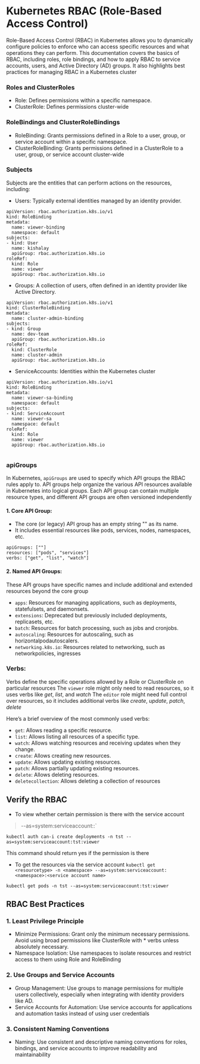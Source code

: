 # Kubernetes RBAC (Role-Based Access Control)
Role-Based Access Control (RBAC) in Kubernetes allows you to dynamically configure policies to enforce who can access specific resources and what operations they can perform. This documentation covers the basics of RBAC, including roles, role bindings, and how to apply RBAC to service accounts, users, and Active Directory (AD) groups. It also highlights best practices for managing RBAC in a Kubernetes cluster

### Roles and ClusterRoles
- Role: Defines permissions within a specific namespace.
- ClusterRole: Defines permissions cluster-wide

### RoleBindings and ClusterRoleBindings
- RoleBinding: Grants permissions defined in a Role to a user, group, or service account within a specific namespace.
- ClusterRoleBinding: Grants permissions defined in a ClusterRole to a user, group, or service account cluster-wide

### Subjects
Subjects are the entities that can perform actions on the resources, including:
- Users: Typically external identities managed by an identity provider.
```
apiVersion: rbac.authorization.k8s.io/v1
kind: RoleBinding
metadata:
  name: viewer-binding
  namespace: default
subjects:
- kind: User
  name: kishalay
  apiGroup: rbac.authorization.k8s.io
roleRef:
  kind: Role
  name: viewer
  apiGroup: rbac.authorization.k8s.io

```
- Groups: A collection of users, often defined in an identity provider like Active Directory.
```
apiVersion: rbac.authorization.k8s.io/v1
kind: ClusterRoleBinding
metadata:
  name: cluster-admin-binding
subjects:
- kind: Group
  name: dev-team
  apiGroup: rbac.authorization.k8s.io
roleRef:
  kind: ClusterRole
  name: cluster-admin
  apiGroup: rbac.authorization.k8s.io

```
- ServiceAccounts: Identities within the Kubernetes cluster
```
apiVersion: rbac.authorization.k8s.io/v1
kind: RoleBinding
metadata:
  name: viewer-sa-binding
  namespace: default
subjects:
- kind: ServiceAccount
  name: viewer-sa
  namespace: default
roleRef:
  kind: Role
  name: viewer
  apiGroup: rbac.authorization.k8s.io
 
```

### apiGroups
In Kubernetes, `apiGroups` are used to specify which API groups the RBAC rules apply to. API groups help organize the various API resources available in Kubernetes into logical groups. Each API group can contain multiple resource types, and different API groups are often versioned independently

#### 1. Core API Group:
- The core (or legacy) API group has an empty string "" as its name.
- It includes essential resources like pods, services, nodes, namespaces, etc.
```
apiGroups: [""]
resources: ["pods", "services"]
verbs: ["get", "list", "watch"]
```

#### 2. Named API Groups:
These API groups have specific names and include additional and extended resources beyond the core group
- `apps`: Resources for managing applications, such as deployments, statefulsets, and daemonsets.
- `extensions`: Deprecated but previously included deployments, replicasets, etc.
- `batch`: Resources for batch processing, such as jobs and cronjobs.
- `autoscaling`: Resources for autoscaling, such as horizontalpodautoscalers.
- `networking.k8s.io`: Resources related to networking, such as networkpolicies, ingresses

### Verbs:
Verbs define the specific operations allowed by a Role or ClusterRole on particular resources
The `viewer` role might only need to read resources, so it uses verbs like _get_, _list_, and _watch_
The `editor` role might need full control over resources, so it includes additional verbs like _create_, _update_, _patch_, _delete_

Here’s a brief overview of the most commonly used verbs:

- `get`: Allows reading a specific resource.
- `list`: Allows listing all resources of a specific type.
- `watch`: Allows watching resources and receiving updates when they change.
- `create`: Allows creating new resources.
- `update`: Allows updating existing resources.
- `patch`: Allows partially updating existing resources.
- `delete`: Allows deleting resources.
- `deletecollection`: Allows deleting a collection of resources

## Verify the RBAC
- To view whether certain permission is there with the service account
> --as=system:serviceaccount:<namespace>:<service account name>`
```
kubectl auth can-i create deployments -n tst --as=system:serviceaccount:tst:viewer
```
This command should return yes if the permission is there
- To get the resources via the service account
`kubectl get <resourcetype> -n <namespace> --as=system:serviceaccount:<namespace>:<service account name>`
```
kubectl get pods -n tst --as=system:serviceaccount:tst:viewer
```

## RBAC Best Practices

### 1. Least Privilege Principle
- Minimize Permissions: Grant only the minimum necessary permissions. Avoid using broad permissions like ClusterRole with * verbs unless absolutely necessary.
- Namespace Isolation: Use namespaces to isolate resources and restrict access to them using Role and RoleBinding

### 2. Use Groups and Service Accounts
- Group Management: Use groups to manage permissions for multiple users collectively, especially when integrating with identity providers like AD.
- Service Accounts for Automation: Use service accounts for applications and automation tasks instead of using user credentials

### 3. Consistent Naming Conventions
- Naming: Use consistent and descriptive naming conventions for roles, bindings, and service accounts to improve readability and maintainability